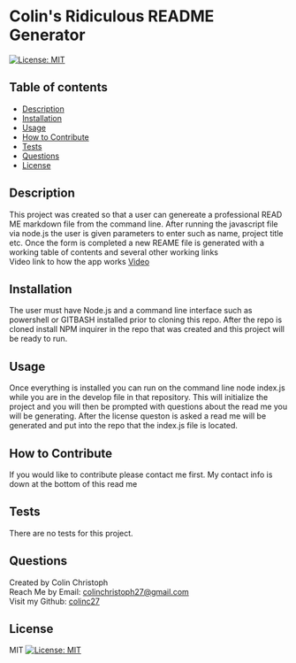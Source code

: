 # Colin's Ridiculous README Generator<br>
   [![License: MIT](https://img.shields.io/badge/License-MIT-yellow.svg)](https://choosealicense.com/licenses/mit/)
  ## Table of contents
  - [Description](#description)
  - [Installation](#installation)
  - [Usage](#usage)
  - [How to Contribute](#contribute)
  - [Tests](#tests)
  - [Questions](#questions)
  - [License](#license)
  ## Description <a name="description"></a>
  This project was created so that a user can genereate a professional READ ME markdown file from the command line. After running the javascript file via node.js the user is given parameters to enter such as name, project title etc. Once the form is completed a new REAME file is generated  with a working table of contents and several other working links </br>
  Video link to how the app works [Video](https://drive.google.com/file/d/19IyNHts4-TrQV-5kie61bSG1gG7TjXO-/view) 
  ## Installation <a name="installation"></a>
  The user must have Node.js and a command line interface such as powershell or GITBASH installed prior to cloning this repo. After the repo is cloned install NPM inquirer in the repo that was created and this project will be ready to run.
  ## Usage <a name="usage"></a>
  Once everything is installed you can run on the command line node index.js while you are in the develop file in that repository. This will initialize the project and you will then be prompted with questions about the read me you will be generating. After the license queston is asked a read me will be generated and put into the repo that the index.js file is located.
  ## How to Contribute <a name="contribute"></a>
  If you would like to contribute please contact me first. My contact info is down at the bottom of this read me
  ## Tests <a name="tests"></a>
  There are no tests for this project.
  ## Questions <a name="questions"></a>
  Created by Colin Christoph<br>
  Reach Me by Email: [colinchristoph27@gmail.com](mailto:colinchristoph27@gmail.com)<br>
  Visit my Github: [colinc27](https://github.com/colinc27)
  ## License <a name="license"></a>
  MIT
  [![License: MIT](https://img.shields.io/badge/License-MIT-yellow.svg)](https://choosealicense.com/licenses/mit/)
